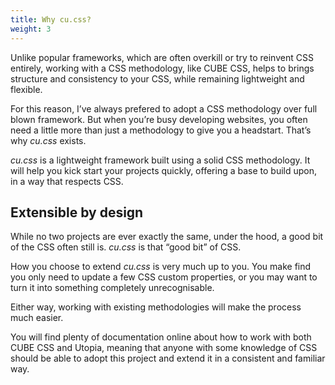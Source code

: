 ```yaml
---
title: Why cu.css?
weight: 3
---
```


Unlike popular frameworks, which are often overkill or try to reinvent CSS entirely, working with a CSS methodology, like CUBE CSS, helps to brings structure and consistency to your CSS, while remaining lightweight and flexible. 

For this reason, I’ve always prefered to adopt a CSS methodology over full blown framework. But when you’re busy developing websites, you often need a little more than just a methodology to give you a headstart. That’s why *cu.css* exists.

*cu.css* is a lightweight framework built using a solid CSS methodology. It will help you kick start your projects quickly, offering a base to build upon, in a way that respects CSS.

## Extensible by design

While no two projects are ever exactly the same, under the hood, a good bit of the CSS often still is. *cu.css* is that “good bit” of CSS.

How you choose to extend *cu.css* is very much up to you. You make find you only need to update a few CSS custom properties, or you may want to turn it into something completely unrecognisable.

Either way, working with existing methodologies will make the process much easier. 

You will find plenty of documentation online about how to work with both CUBE CSS and Utopia, meaning that anyone with some knowledge of CSS should be able to adopt this project and extend it in a consistent and familiar way.